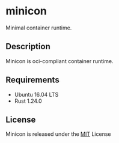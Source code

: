 # minicon
Minimal container runtime. 

## Description
Minicon is oci-compliant container runtime.

## Requirements
* Ubuntu 16.04 LTS
* Rust 1.24.0

## License
Minicon is released under the [MIT](https://github.com/smiyaguchi/minicon/blob/master/LICENSE) License
